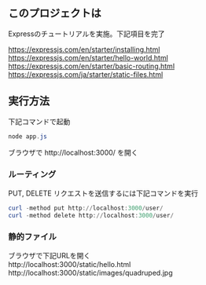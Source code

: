 ## このプロジェクトは
Expressのチュートリアルを実施。下記項目を完了

https://expressjs.com/en/starter/installing.html  
https://expressjs.com/en/starter/hello-world.html
https://expressjs.com/en/starter/basic-routing.html
https://expressjs.com/ja/starter/static-files.html

## 実行方法
下記コマンドで起動
```powershell
node app.js
```
ブラウザで http://localhost:3000/ を開く

### ルーティング
PUT, DELETE リクエストを送信するには下記コマンドを実行
```powershell
curl -method put http://localhost:3000/user/
curl -method delete http://localhost:3000/user/ 
```

### 静的ファイル
ブラウザで下記URLを開く  
http://localhost:3000/static/hello.html  
http://localhost:3000/static/images/quadruped.jpg